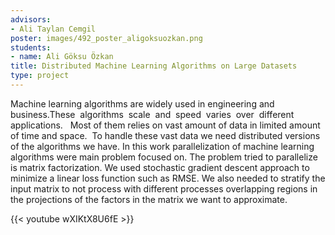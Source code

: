 ```yaml
---
advisors:
- Ali Taylan Cemgil
poster: images/492_poster_aligoksuozkan.png
students:
- name: Ali Göksu Özkan
title: Distributed Machine Learning Algorithms on Large Datasets
type: project
---
```


Machine learning algorithms are widely used in engineering and business.These  algorithms  scale  and  speed  varies  over  different  applications.   Most of them relies on vast amount of data in limited amount of time and space.  To handle these vast data we need distributed versions of the algorithms we have. In this work parallelization of machine learning algorithms were main problem focused on. The problem tried to parallelize is matrix factorization. We used stochastic gradient descent approach to minimize a linear loss function such as RMSE. We also needed to stratify the input matrix to not process with different processes overlapping regions in the projections of the factors in the matrix we want to approximate.


{{< youtube wXIKtX8U6fE >}}
